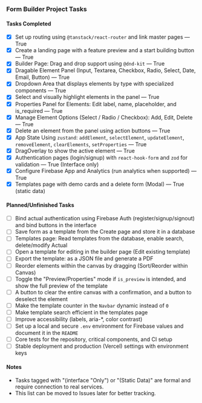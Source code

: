 ### Form Builder Project Tasks

#### Tasks Completed

- [x] Set up routing using `@tanstack/react-router` and link master pages — True
- [x] Create a landing page with a feature preview and a start building button — True
- [x] Builder Page: Drag and drop support using `@dnd-kit` — True
- [x] Dragable Element Panel (Input, Textarea, Checkbox, Radio, Select, Date, Email, Button) — True
- [x] Dropdown Area that displays elements by type with specialized components — True
- [x] Select and visually highlight elements in the panel — True
- [x] Properties Panel for Elements: Edit label, name, placeholder, and is_required — True
- [x] Manage Element Options (Select / Radio / Checkbox): Add, Edit, Delete — True
- [x] Delete an element from the panel using action buttons — True
- [x] App State Using `zustand`: `addElement`, `selectElement`, `updateElement`, `removeElement`, `clearElements`, `setProperties` — True
- [x] DragOverlay to show the active element — True
- [x] Authentication pages (login/signup) with `react-hook-form` and `zod` for validation — True (Interface only)
- [x] Configure Firebase App and Analytics (run analytics when supported) — True
- [x] Templates page with demo cards and a delete form (Modal) — True (static data)

#### Planned/Unfinished Tasks

- [ ] Bind actual authentication using Firebase Auth (register/signup/signout) and bind buttons in the interface
- [ ] Save form as a template from the Create page and store it in a database
- [ ] Templates page: Read templates from the database, enable search, delete/modify Actual
- [ ] Open a template for editing in the builder page (Edit existing template)
- [ ] Export the template: as a JSON file and generate a PDF
- [ ] Reorder elements within the canvas by dragging (Sort/Reorder within Canvas)
- [ ] Toggle the "Preview/Properties" mode if `is_preview` is intended, and show the full preview of the template
- [ ] A button to clear the entire canvas with a confirmation, and a button to deselect the element
- [ ] Make the template counter in the `Navbar` dynamic instead of `0`
- [ ] Make template search efficient in the templates page
- [ ] Improve accessibility (labels, aria-\*, color contrast)
- [ ] Set up a local and secure `.env` environment for Firebase values and document it in the `README`
- [ ] Core tests for the repository, critical components, and CI setup
- [ ] Stable deployment and production (Vercel) settings with environment keys

#### Notes

- Tasks tagged with "(interface "Only") or "(Static Data)" are formal and require connection to real services.
- This list can be moved to Issues later for better tracking.
